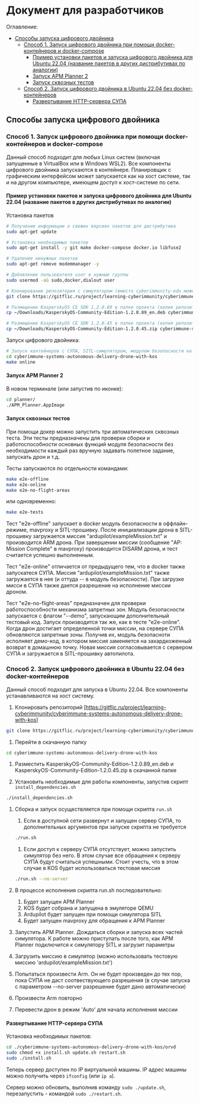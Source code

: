 # Документ для разработчиков

Оглавление:

- [Способы запуска цифрового двойника](#способы-запуска-цифрового-двойника)
  - [Способ 1. Запуск цифрового двойника при помощи docker-контейнеров и docker-compose](#способ-1-запуск-цифрового-двойника-при-помощи-docker-контейнеров-и-docker-compose)
    - [Пример установки пакетов и запуска цифрового двойника для Ubuntu 22.04 (название пакетов в других дистрибутивах по аналогии)](#пример-установки-пакетов-и-запуска-цифрового-двойника-для-ubuntu-2204-название-пакетов-в-других-дистрибутивах-по-аналогии)
    - [Запуск APM Planner 2](#запуск-apm-planner-2)
    - [Запуск сквозных тестов](#запуск-сквозных-тестов)
  - [Способ 2. Запуск цифрового двойника в Ubuntu 22.04 без docker-контейнеров](#способ-2-запуск-цифрового-двойника-в-ubuntu-2204-без-docker-контейнеров)
    - [Развертывание HTTP-сервера СУПА](#развертывание-http-сервера-супа)

## Способы запуска цифрового двойника

### Способ 1. Запуск цифрового двойника при помощи docker-контейнеров и docker-compose

Данный способ подходит для любых Linux систем (включая запущенные в VirtualBox или в Windows WSL2).
Все компоненты цифрового двойника запускаются в контейнере. Планировщик с графическим интерфейсом может запускается как на хост системе, так и на другом компьютере, имеющем доступ к хост-системе по сети.

#### Пример установки пакетов и запуска цифрового двойника для Ubuntu 22.04 (название пакетов в других дистрибутивах по аналогии)

Установка пакетов

```bash
# Получение информации о свежих версиях пакетов для дистрибутива
sudo apt-get update

# Установка необходимых пакетов
sudo apt-get install -y git make docker-compose docker.io libfuse2

# Удаление ненужных пакетов
sudo apt-get remove modemmanager -y

# Добавление пользователя user в нужные группы
sudo usermod -aG sudo,docker,dialout user

# Клонирование репозитория с симулятором (вместо cyberimmunity-edu может быть ваш fork)
git clone https://gitflic.ru/project/learning-cyberimmunity/cyberimmune-systems-autonomous-delivery-drone-with-kos.git

# Размещение KasperskyOS CE SDK 1.2.0.89 в папке проекта (копия репозитория)
cp ~/Downloads/KasperskyOS-Community-Edition-1.2.0.89_en.deb cyberimmune-systems-autonomous-delivery-drone-with-kos/

# Размещение KasperskyOS CE SDK 1.2.0.45 в папке проекта (копия репозитория)
cp ~/Downloads/KasperskyOS-Community-Edition-1.2.0.45.zip cyberimmune-systems-autonomous-delivery-drone-with-kos/
```

Запуск цифрового двойника:

```bash
# Запуск контейнеров с СУПА, SITL-симулятором, модулем безопасности на KasperskyOS, планировщиком MAVProxy
cd cyberimmune-systems-autonomous-delivery-drone-with-kos
make online
```

#### Запуск APM Planner 2

В новом терминале (или запустив по иконке):

```bash
cd planner/
./APM_Planner.AppImage 
```

#### Запуск сквозных тестов

При помощи докер можно запустить три автоматических сквозных теста. Эти тесты предназначены для проверки сборки и работоспособности основных функций модуля безопасности без необходимости каждый раз вручную задавать полетное задание, запускать дрон и т.д.

Тесты запускаются по отдельности командами:
```bash
make e2e-offline
make e2e-online
make e2e-no-flight-areas
```
или одновременно:
```bash
make e2e-tests
```

Тест "e2e-offline" запускает в docker модуль безопасности в оффлайн-режиме, mavproxy и SITL-прошивку. После инициализации дрона в SITL-прошивку загружается миссия "ardupilot/exampleMission.txt" и производится ARM дрона. При завершении миссии (сообщение "AP: Mission Complete" в mavproxy) производится DISARM дрона, и тест считается успешно выполненным.

Тест "e2e-online" отличается от предыдущего тем, что в docker также запускатеся СУПА. Миссия "ardupilot/exampleMission.txt" также загружается в нее (и оттуда -- в модуль безопасности). При загрузке мисси в СУПА также дается разрешение на исполнение миссии дроном.

Тест "e2e-no-flight-areas" предназначен для проверки работоспособности механизма запретных зон. Модуль безопасности запускается с флагом "--demo", запускающим дополнительный тестовый код. Запуск производится так же, как в тесте "e2e-online". Когда дрон достигает определенной точки миссии, на сервере СУПА обновляются запретные зоны. Получив их, модуль безопасноти исполняет демо-код, в котором миссия заменяется на захардкоженный возврат в домашнюю точку. Новая миссия согласовывается с сервером СУПА и загружается в SITL-прошивку автопилота.

### Способ 2. Запуск цифрового двойника в Ubuntu 22.04 без docker-контейнеров

Данный способ подходит для запуска в Ubuntu 22.04. Все компоненты устанавливаются на хост систему.

1. Клонировать репозиторий [https://gitflic.ru/project/learning-cyberimmunity/cyberimmune-systems-autonomous-delivery-drone-with-kos]

```bash
git clone https://gitflic.ru/project/learning-cyberimmunity/cyberimmune-systems-autonomous-delivery-drone-with-kos.git
```

1. Перейти в скачанную папку

```bash
cd cyberimmune-systems-autonomous-delivery-drone-with-kos
```

1. Разместить KasperskyOS-Community-Edition-1.2.0.89_en.deb и KasperskyOS-Community-Edition-1.2.0.45.zip в скачанной папке

1. Установить необходимые для работы компоненты, запустив скрипт `install_dependencies.sh`

```bash
./install_dependencies.sh
```

1. Сборка и запуск осуществляется при помощи скрипта `run.sh`
    1. Если в доступной сети развернут и запущен сервер СУПА, то дополнительных аргументов при запуске скрипта не требуется

    ```bash
    ./run.sh
    ```

    1. Если доступ к серверу СУПА отсутствует, можно запустить симулятор без него. В этом случае все обращения к серверу СУПА будут считаться успешными. Стоит учесть, что в этом случае в KOS будет использоваться тестовая миссия

    ```bash
    ./run.sh --no-server
    ```

1. В процессе исполнения скрипта run.sh последовательно:
    1. Будет запущен APM Planner
    1. KOS будет собрана и запущена в эмуляторе QEMU
    1. Ardupilot будет запущен при помощи симулятора SITL
    1. Будет запущен mavproxy для обращения к APM Planner

1. Запустить APM Planner. Дождаться сборки и запуска всех частей симулятора. К работе можно приступать после того, как APM Planner подключится к симулятору SITL и загрузит параметры
1. Загрузить миссию в симулятор (можно использовать тестовую миссию 'ardupilot/exampleMission.txt')
1. Попытаться произвести Arm. Он не будет произведен до тех пор, пока СУПА не даст соотвествующего разрешения (в случае запуска с параметром --no-server разрешение будет дано автоматически)
1. Произвести Arm повторно
1. Перевести дрон в режим 'Auto' для начала исполнения миссии

#### Развертывание HTTP-сервера СУПА

Установка необходимых пакетов:

```bash
cd ./cyberimmune-systems-autonomous-delivery-drone-with-kos/orvd
sudo chmod +x install.sh update.sh restart.sh
sudo ./install.sh
```

Теперь сервер доступен по IP виртуальной машины. IP адрес машины можно получить через `ifconfig` (или `ip a`).

Сервер можно обновить, выполнив команду `sudo ./update.sh`, перезапустить - командой `sudo ./restart.sh`.
